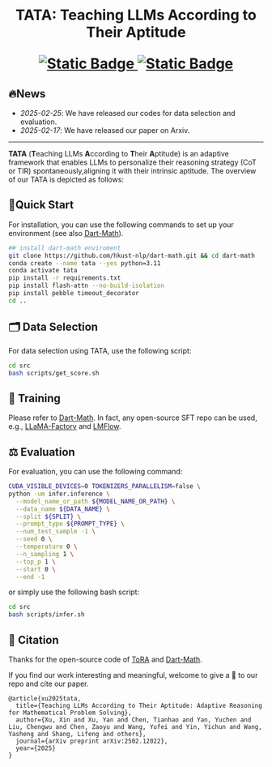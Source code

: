 

<h1 align="center">
     <br>TATA: Teaching LLMs According to Their Aptitude
<p align="center">
    <a href="https://arxiv.org/abs/2502.12022">
        <img alt="Static Badge" src="https://img.shields.io/badge/Paper-Arxiv-red">
    </a>
    <a href="">
        <img alt="Static Badge" src="https://img.shields.io/badge/HFDataset-TATA-yellow">
    </a>
</p>


## 🔥News
- *2025-02-25*: We have released our codes for data selection and evaluation.
- *2025-02-17*: We have released our paper on Arxiv.

------
**TATA** (**T**eaching LLMs **A**ccording to **T**heir **A**ptitude) is an adaptive framework that enables LLMs to personalize their reasoning strategy (CoT or TIR) spontaneously,aligning it with their intrinsic aptitude.
The overview of our TATA is depicted as follows:


## 🚀Quick Start 
For installation, you can use the following commands to set up your environment (see also [Dart-Math](https://github.com/hkust-nlp/dart-math)).

```bash
## install dart-math enviroment
git clone https://github.com/hkust-nlp/dart-math.git && cd dart-math
conda create --name tata --yes python=3.11
conda activate tata
pip install -r requirements.txt
pip install flash-attn --no-build-isolation
pip install pebble timeout_decorator
cd ..
```

## 🗂 Data Selection
For data selection using TATA, use the following script:
```bash
cd src
bash scripts/get_score.sh
```

## 🔨 Training
Please refer to [Dart-Math](https://github.com/hkust-nlp/dart-math). In fact, any open-source SFT repo can be used, e.g., [LLaMA-Factory](https://github.com/hiyouga/LLaMA-Factory) and [LMFlow](https://github.com/OptimalScale/LMFlow).


## ⚖️ Evaluation

For evaluation, you can use the following command:
```bash
CUDA_VISIBLE_DEVICES=0 TOKENIZERS_PARALLELISM=false \
python -um infer.inference \
  --model_name_or_path ${MODEL_NAME_OR_PATH} \
  --data_name ${DATA_NAME} \
  --split ${SPLIT} \
  --prompt_type ${PROMPT_TYPE} \
  --num_test_sample -1 \
  --seed 0 \
  --temperature 0 \
  --n_sampling 1 \
  --top_p 1 \
  --start 0 \
  --end -1
```
or simply use the following bash script:
```bash
cd src
bash scripts/infer.sh
```


## 💬 Citation
Thanks for the open-source code of [ToRA](https://github.com/microsoft/ToRA) and [Dart-Math](https://github.com/hkust-nlp/dart-math).


If you find our work interesting and meaningful, welcome to give a 🌟 to our repo and cite our paper.
```
@article{xu2025tata,
  title={Teaching LLMs According to Their Aptitude: Adaptive Reasoning for Mathematical Problem Solving},
  author={Xu, Xin and Xu, Yan and Chen, Tianhao and Yan, Yuchen and Liu, Chengwu and Chen, Zaoyu and Wang, Yufei and Yin, Yichun and Wang, Yasheng and Shang, Lifeng and others},
  journal={arXiv preprint arXiv:2502.12022},
  year={2025}
}
```

